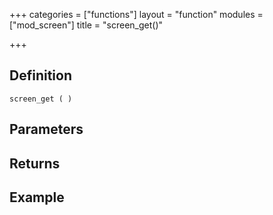 +++
categories = ["functions"]
layout = "function"
modules = ["mod_screen"]
title = "screen_get()"

+++

## Definition

    screen_get ( )

## Parameters

## Returns

## Example
